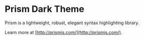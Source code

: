 # Prism Dark Theme

Prism is a lightweight, robust, elegant syntax highlighting library.

Learn more at [http://prismjs.com/](http://prismjs.com/).
